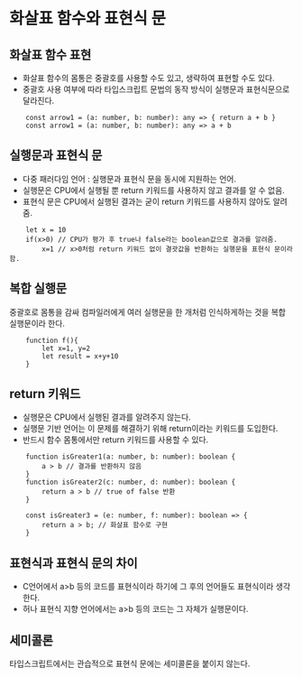 # 화살표 함수와 표현식 문
 
## 화살표 함수 표현
- 화살표 함수의 몸통은 중괄호를 사용할 수도 있고, 생략하여 표현할 수도 있다.
- 중괄호 사용 여부에 따라 타입스크립트 문법의 동작 방식이 실행문과 표현식문으로 달라진다.

```TS
    const arrow1 = (a: number, b: number): any => { return a + b }
    const arrow1 = (a: number, b: number): any => a + b
```

## 실행문과 표현식 문
- 다중 패러다임 언어 : 실행문과 표현식 문을 동시에 지원하는 언어.
- 실행문은 CPU에서 실행될 뿐 return 키워드를 사용하지 않고 결과를 알 수 없음.
- 표현식 문은 CPU에서 실행된 결과는 굳이 return 키워드를 사용하지 않아도 알려줌.

```TS
    let x = 10
    if(x>0) // CPU가 평가 후 true나 false라는 boolean값으로 결과를 알려줌.
        x=1 // x>0처럼 return 키워드 없이 결괏값을 반환하는 실행문을 표현식 문이라 함.
```
## 복합 실행문
<p>중괄호로 몸통을 감싸 컴파일러에게 여러 실행문을 한 개처럼 인식하게하는 것을 복합 실행문이라 한다.</p>

```TS
    function f(){
        let x=1, y=2        
        let result = x+y+10 
    }
```

## return 키워드
- 실행문은 CPU에서 실행된 결과를 알려주지 않는다.
- 실행문 기반 언어는 이 문제를 해결하기 위해 return이라는 키워드를 도입한다.
- 반드시 함수 몸통에서만 return 키워드를 사용할 수 있다.

```TS
    function isGreater1(a: number, b: number): boolean {
        a > b // 결과를 반환하지 않음
    }
    function isGreater2(c: number, d: number): boolean {
        return a > b // true of false 반환
    }

    const isGreater3 = (e: number, f: number): boolean => {
        return a > b; // 화살표 함수로 구현
    }
```

## 표현식과 표현식 문의 차이
- C언어에서 a>b 등의 코드를 표현식이라 하기에 그 후의 언어들도 표현식이라 생각한다.
- 허나 표현식 지향 언어에서는 a>b 등의 코드는 그 자체가 실행문이다.

## 세미콜론
<p>타입스크립트에서는 관습적으로 표현식 문에는 세미콜론을 붙이지 않는다.</p>